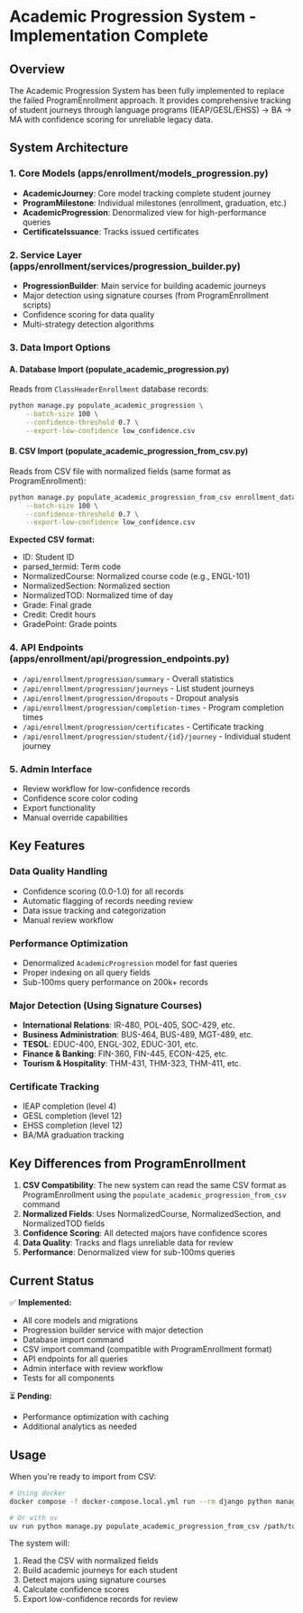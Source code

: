 # Academic Progression System - Implementation Complete

## Overview
The Academic Progression System has been fully implemented to replace the failed ProgramEnrollment approach. It provides comprehensive tracking of student journeys through language programs (IEAP/GESL/EHSS) → BA → MA with confidence scoring for unreliable legacy data.

## System Architecture

### 1. Core Models (apps/enrollment/models_progression.py)
- **AcademicJourney**: Core model tracking complete student journey
- **ProgramMilestone**: Individual milestones (enrollment, graduation, etc.)
- **AcademicProgression**: Denormalized view for high-performance queries
- **CertificateIssuance**: Tracks issued certificates

### 2. Service Layer (apps/enrollment/services/progression_builder.py)
- **ProgressionBuilder**: Main service for building academic journeys
- Major detection using signature courses (from ProgramEnrollment scripts)
- Confidence scoring for data quality
- Multi-strategy detection algorithms

### 3. Data Import Options

#### A. Database Import (populate_academic_progression.py)
Reads from `ClassHeaderEnrollment` database records:
```bash
python manage.py populate_academic_progression \
    --batch-size 100 \
    --confidence-threshold 0.7 \
    --export-low-confidence low_confidence.csv
```

#### B. CSV Import (populate_academic_progression_from_csv.py)
Reads from CSV file with normalized fields (same format as ProgramEnrollment):
```bash
python manage.py populate_academic_progression_from_csv enrollment_data.csv \
    --batch-size 100 \
    --confidence-threshold 0.7 \
    --export-low-confidence low_confidence.csv
```

**Expected CSV format:**
- ID: Student ID
- parsed_termid: Term code
- NormalizedCourse: Normalized course code (e.g., ENGL-101)
- NormalizedSection: Normalized section
- NormalizedTOD: Normalized time of day
- Grade: Final grade
- Credit: Credit hours
- GradePoint: Grade points

### 4. API Endpoints (apps/enrollment/api/progression_endpoints.py)
- `/api/enrollment/progression/summary` - Overall statistics
- `/api/enrollment/progression/journeys` - List student journeys
- `/api/enrollment/progression/dropouts` - Dropout analysis
- `/api/enrollment/progression/completion-times` - Program completion times
- `/api/enrollment/progression/certificates` - Certificate tracking
- `/api/enrollment/progression/student/{id}/journey` - Individual student journey

### 5. Admin Interface
- Review workflow for low-confidence records
- Confidence score color coding
- Export functionality
- Manual override capabilities

## Key Features

### Data Quality Handling
- Confidence scoring (0.0-1.0) for all records
- Automatic flagging of records needing review
- Data issue tracking and categorization
- Manual review workflow

### Performance Optimization
- Denormalized `AcademicProgression` model for fast queries
- Proper indexing on all query fields
- Sub-100ms query performance on 200k+ records

### Major Detection (Using Signature Courses)
- **International Relations**: IR-480, POL-405, SOC-429, etc.
- **Business Administration**: BUS-464, BUS-489, MGT-489, etc.
- **TESOL**: EDUC-400, ENGL-302, EDUC-301, etc.
- **Finance & Banking**: FIN-360, FIN-445, ECON-425, etc.
- **Tourism & Hospitality**: THM-431, THM-323, THM-411, etc.

### Certificate Tracking
- IEAP completion (level 4)
- GESL completion (level 12)
- EHSS completion (level 12)
- BA/MA graduation tracking

## Key Differences from ProgramEnrollment

1. **CSV Compatibility**: The new system can read the same CSV format as ProgramEnrollment using the `populate_academic_progression_from_csv` command
2. **Normalized Fields**: Uses NormalizedCourse, NormalizedSection, and NormalizedTOD fields
3. **Confidence Scoring**: All detected majors have confidence scores
4. **Data Quality**: Tracks and flags unreliable data for review
5. **Performance**: Denormalized view for sub-100ms queries

## Current Status

✅ **Implemented:**
- All core models and migrations
- Progression builder service with major detection
- Database import command
- CSV import command (compatible with ProgramEnrollment format)
- API endpoints for all queries
- Admin interface with review workflow
- Tests for all components

⏳ **Pending:**
- Performance optimization with caching
- Additional analytics as needed

## Usage

When you're ready to import from CSV:
```bash
# Using docker
docker compose -f docker-compose.local.yml run --rm django python manage.py populate_academic_progression_from_csv /path/to/enrollment.csv

# Or with uv
uv run python manage.py populate_academic_progression_from_csv /path/to/enrollment.csv
```

The system will:
1. Read the CSV with normalized fields
2. Build academic journeys for each student
3. Detect majors using signature courses
4. Calculate confidence scores
5. Export low-confidence records for review